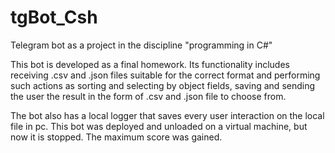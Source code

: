 # tgBot_Csh
Telegram bot as a project in the discipline "programming in C#"

This bot is developed as a final homework. Its functionality includes receiving .csv and .json files 
suitable for the correct format and performing such actions as sorting and selecting by object fields,
saving and sending the user the result in the form of .csv and .json file to choose from.

The bot also has a local logger that saves every user interaction on the local file in pc.
This bot was deployed and unloaded on a virtual machine, but now it is stopped. The maximum score was gained.
